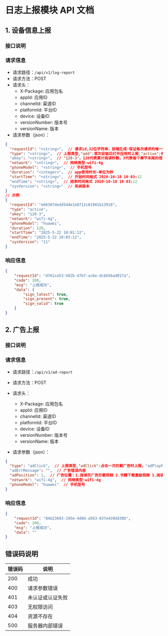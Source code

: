 # 日志上报模块 API 文档

## 1. 设备信息上报

### 接口说明

### 请求信息
- 请求路径：`/api/v1/log-report`
- 请求方法：POST
- 请求头：
  - X-Package: 应用包名
  - appId: 应用ID
  - channelId: 渠道ID
  - platformId: 平台ID
  - device: 设备ID
  - versionNumber: 版本号
  - versionName: 版本
- 请求参数（json）：
```json
{
  "requestId": "<string>",  // 请求id,32位字符串，前端生成-保证每次请求的唯一性
  "type": "<string>",  // 上报类型,"add":首次安装后打开应用时上报,"active":每天首次打开应用时上报,"start":启动并距离上次关闭时间大于30s时上报,"time":如果时长差值大于30s，则上报时长。如果少于30s，则不上报，先记录时长留待下次上报。
  "akey": "<string>",  // "120-3"，120代表累计阅读秒数，3代表每个章节末尾的信息流广告累计成功加载次数，中间用-分割
  "network": "<string>",  // 网络类型-wifi-4g
  "phoneModel": "<string>",  // 手机型号
  "duration": "<integer>",  // app使用时长-单位为秒
  "startTime": "<string>",  // 开始时间格式 2020-10-10 10:03:12
  "endTime": "<string>",  // 结束时间格式 2020-10-10 10:03:12
  "sysVersion": "<string>"  // 系统版本
}
// 示例
{
  "requestId": "e66387dedd5d4e1e8712c61981b13918",
  "type": "active",
  "akey": "120-3",
  "network": "wifi-4g",
  "phoneModel": "huawei",
  "duration": 120,
  "startTime": "2025-5-22 10:01:12",
  "endTime": "2025-5-22 10:03:12",
  "sysVersion": "11"
}
```

### 响应信息
```json
{
    "requestId": "d761ce53-502b-47b7-ac6e-dcbb56ad017a",
    "code": 200,
    "msg": "上报成功",
    "data": {
        "sign_latest": true,
        "sign_present": true,
        "sign_valid": true
    }
}
```

## 2. 广告上报

### 接口说明

### 请求信息
- 请求路径：`/api/v1/ad-report`
- 请求方法：POST
- 请求头：
  - X-Package: 应用包名
  - appId: 应用ID
  - channelId: 渠道ID
  - platformId: 平台ID
  - device: 设备ID
  - versionNumber: 版本号
  - versionName: 版本

- 请求参数（json）：
```json
{
  "type": "adClick",  // 上报类型,"adClick":点击一次拦截广告时上报，"adPlayFinish":广告播完上报，"adFailure":"激励视频广告播放失败"
  "adErrMessage": "",  // 广告错误内容
  "adPosition": 1,  // 广告位置：1.阅读页广告拦截视频 2.书籍下载激励视频 3.阅读页拦截推广邀请
  "network": "wifi-4g",  // 网络类型-wifi-4g
  "phoneModel": "huawei"  // 手机型号
}
```

### 响应信息
```json
{
    "requestId": "84b23693-195e-4d0d-a563-837e439dd30b",
    "code": 200,
    "msg": "上报成功",
    "data": ""
}
```

## 错误码说明

| 错误码 | 说明 |
|--------|------|
| 200 | 成功 |
| 400 | 请求参数错误 |
| 401 | 未认证或认证失败 |
| 403 | 无权限访问 |
| 404 | 资源不存在 |
| 500 | 服务器内部错误 |
